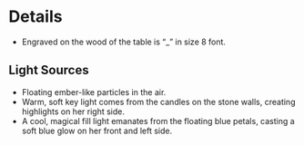 # Details

- Engraved on the wood of the table is “_” in size 8 font.

## Light Sources

- Floating ember-like particles in the air.
- Warm, soft key light comes from the candles on the stone walls, creating highlights on her right side.
- A cool, magical fill light emanates from the floating blue petals, casting a soft blue glow on her front and left side.
